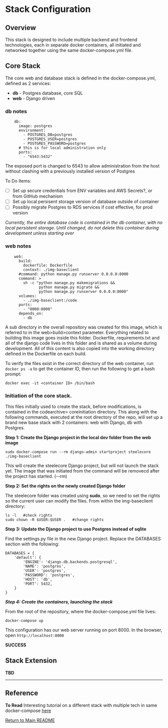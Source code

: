 # Stack Configuration

## Overview

This stack is designed to include multiple backend and frontend technologies, each in separate docker containers, all initiated and networked together using the same docker-compose.yml file.

## Core Stack

The core web and database stack is defined in the docker-compose.yml, defined as 2 services:

- **db** - Postgres database, core SQL
- **web** - Django driven 

### db notes

```
    db:
      image: postgres
      environment:
        - POSTGRES_DB=postgres
        - POSTGRES_USER=postgres
        - POSTGRES_PASSWORD=postgres
      # this is for local administration only
      ports:
        - "6543:5432"
```
The exposed port is changed to 6543 to allow administration from the host without clashing with a previously installed version of Postgres

To Do Items:
- [ ] Set up secure credentials from ENV variables and AWS Secrets?, or from GitHub mechanism
- [ ] Set up local persisent storage version of database outside of container
- [ ] Possibly migrate Postgres to RDS services if cost effective, for prod version

*Currently, the entire database code is contained in the db container, with no local persistent storage.  Until changed, do not delete this container during development unless starting over*

### web notes

```
    web:
      build: 
        dockerfile: Dockerfile
        context: ./img-baseclient
      #command: python manage.py runserver 0.0.0.0:8000
      command: >
        sh -c "python manage.py makemigrations &&
               python manage.py migrate &&
               python manage.py runserver 0.0.0.0:8000"
      volumes:
        - ./img-baseclient:/code
      ports:
        - "8000:8000"
      depends_on:
        - db
```
A sub directory in the overall repository was created for this image, which is referred to in the web>build>context parameter.  Everything related to building this image goes inside this folder.  Dockerfile, requirements.txt and all of the django code lives in this folder and is shared as a volume during development.  All of this content is also copied into the working directory defined in the Dockerfile on each build.

To verify the files exist in the correct directory of the web container, run ```docker ps -a``` to get the container ID, then run the following to get a bash prompt:
```
docker exec -it <container ID> /bin/bash
```

### Initiation of the core stack.

This files initially used to create the stack, before modifications, is contained in the codearchive> coreinitiation directory.  This along with the following commands, executed at the root directory of the repo, will set up a brand new base stack with 2 containers: web with Django, db with Postgres.

**Step 1: Create the Django project in the local dev folder from the web image**
```
sudo docker-compose run --rm django-admin startproject steelecore ./img-baseclient
```
This will create the steelecore Django project, but will not launch the stack yet. The image that was initiated from the command will be removecd after the project has started.  (--rm)

**Step 2: Set the rights on the newly created Django folder**

The steelecore folder was created using **sudo**, so we need to set the rights so the current user can modify the files.  From within the img-baseclient directory:
```
ls -l   #check rights
sudo chown -R $USER:$USER .   #change rights
```

**Step 3: Update the Django project to use Postgres instead of sqlite**

Find the settings.py file in the new Django project.  Replace the DATABASES section with the following:
```
DATABASES = {
    'default': {
        'ENGINE': 'django.db.backends.postgresql',
        'NAME': 'postgres',
        'USER': 'postgres',
        'PASSWORD': 'postgres',
        'HOST': 'db',
        'PORT': 5432,
    }
}
```

***Step 4: Create the containers, launching the stack***

From the root of the repository, where the docker-compose.yml file lives:
```
docker-compose up
```
This configuration has our web server running on port 8000.  In the browser, open ```http://localhost:8000 ```

**SUCCESS**

## Stack Extension

**TBD**


---
## Reference

**To Read** Interesting tutorial on a different stack with multiple tech in same docker-compose [here](https://www.digitalocean.com/community/tutorials/workflow-multiple-containers-docker-compose)


[Return to Main README](README.md)